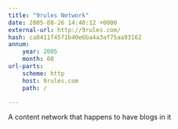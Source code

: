 ```yaml
---
title: "9rules Network"
date: 2005-08-26 14:40:12 +0000
external-url: http://9rules.com/
hash: ca8411f45f1b40e6ba4a3af75aa93162
annum:
    year: 2005
    month: 08
url-parts:
    scheme: http
    host: 9rules.com
    path: /

---
```


A content network that happens to have blogs in it
